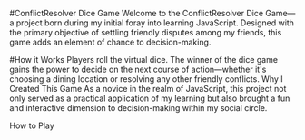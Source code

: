 #ConflictResolver Dice Game
Welcome to the ConflictResolver Dice Game—a project born during my initial foray into learning JavaScript. Designed with the primary objective of settling friendly disputes among my friends, this game adds an element of chance to decision-making.

#How it Works
Players roll the virtual dice.
The winner of the dice game gains the power to decide on the next course of action—whether it's choosing a dining location or resolving any other friendly conflicts.
Why I Created This Game
As a novice in the realm of JavaScript, this project not only served as a practical application of my learning but also brought a fun and interactive dimension to decision-making within my social circle.

How to Play
